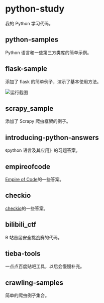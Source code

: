 # python-study

我的 Python 学习代码。

## python-samples

Python 语言和一些第三方类库的简单示例。

## flask-sample

添加了 flask 的简单例子，演示了基本使用方法。

![运行截图](flask-sample/flask-sample.PNG)

## scrapy_sample

添加了 Scrapy 爬虫框架的例子。

## introducing-python-answers

《python 语言及其应用》的习题答案。

## empireofcode

[Empire of Code](https://checkio.org/)的一些答案。

## checkio

[checkio](https://checkio.org/)的一些答案。

## bilibili_ctf

B 站首届安全挑战赛的代码。

## tieba-tools

一点点百度贴吧工具，以后会慢慢补充。

## crawling-samples

简单的爬虫例子集合。
